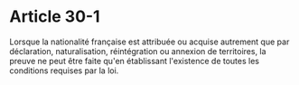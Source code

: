 # Article 30-1

Lorsque la nationalité française est attribuée ou acquise autrement que par déclaration, naturalisation, réintégration ou annexion de territoires, la preuve ne peut être faite qu'en établissant l'existence de toutes les conditions requises par la loi.
